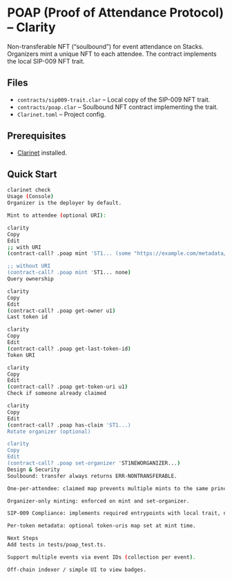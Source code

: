 # POAP (Proof of Attendance Protocol) – Clarity

Non-transferable NFT (“soulbound”) for event attendance on Stacks. Organizers mint a unique NFT to each attendee. The contract implements the local SIP-009 NFT trait.

## Files
- `contracts/sip009-trait.clar` – Local copy of the SIP-009 NFT trait.
- `contracts/poap.clar` – Soulbound NFT contract implementing the trait.
- `Clarinet.toml` – Project config.

## Prerequisites
- [Clarinet](https://docs.hiro.so/clarinet) installed.

## Quick Start
```bash
clarinet check
Usage (Console)
Organizer is the deployer by default.

Mint to attendee (optional URI):

clarity
Copy
Edit
;; with URI
(contract-call? .poap mint 'ST1... (some "https://example.com/metadata/123.json"))

;; without URI
(contract-call? .poap mint 'ST1... none)
Query ownership

clarity
Copy
Edit
(contract-call? .poap get-owner u1)
Last token id

clarity
Copy
Edit
(contract-call? .poap get-last-token-id)
Token URI

clarity
Copy
Edit
(contract-call? .poap get-token-uri u1)
Check if someone already claimed

clarity
Copy
Edit
(contract-call? .poap has-claim 'ST1...)
Rotate organizer (optional)

clarity
Copy
Edit
(contract-call? .poap set-organizer 'ST1NEWORGANIZER...)
Design & Security
Soulbound: transfer always returns ERR-NONTRANSFERABLE.

One-per-attendee: claimed map prevents multiple mints to the same principal for this event.

Organizer-only minting: enforced on mint and set-organizer.

SIP-009 Compliance: implements required entrypoints with local trait, no external dependency.

Per-token metadata: optional token-uris map set at mint time.

Next Steps
Add tests in tests/poap_test.ts.

Support multiple events via event IDs (collection per event).

Off-chain indexer / simple UI to view badges.
